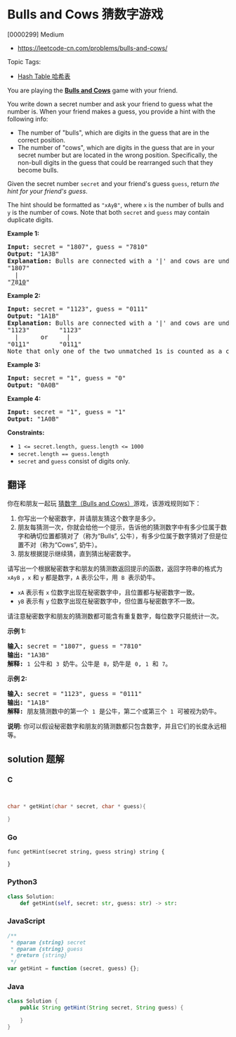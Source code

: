 # Bulls and Cows 猜数字游戏

[0000299] Medium

- https://leetcode-cn.com/problems/bulls-and-cows/

Topic Tags:

- [Hash Table 哈希表](https://leetcode-cn.com/tag/hash-table/)

You are playing the **[Bulls and Cows](https://en.wikipedia.org/wiki/Bulls_and_Cows)** game with your friend.

You write down a secret number and ask your friend to guess what the number is. When your friend makes a guess, you provide a hint with the following info:

- The number of "bulls", which are digits in the guess that are in the correct position.
- The number of "cows", which are digits in the guess that are in your secret number but are located in the wrong position. Specifically, the non-bull digits in the guess that could be rearranged such that they become bulls.

Given the secret number `secret` and your friend's guess `guess`, return _the hint for your friend's guess_.

The hint should be formatted as `"xAyB"`, where `x` is the number of bulls and `y` is the number of cows. Note that both `secret` and `guess` may contain duplicate digits.

**Example 1:**

<pre><strong>Input:</strong> secret = "1807", guess = "7810"
<strong>Output:</strong> "1A3B"
<strong>Explanation:</strong> Bulls are connected with a '|' and cows are underlined:
"1807"
  |
"<u>7</u>8<u>10</u>"</pre>

**Example 2:**

<pre><strong>Input:</strong> secret = "1123", guess = "0111"
<strong>Output:</strong> "1A1B"
<strong>Explanation:</strong> Bulls are connected with a '|' and cows are underlined:
"1123"        "1123"
  |      or     |
"01<u>1</u>1"        "011<u>1</u>"
Note that only one of the two unmatched 1s is counted as a cow since the non-bull digits can only be rearranged to allow one 1 to be a bull.
</pre>

**Example 3:**

<pre><strong>Input:</strong> secret = "1", guess = "0"
<strong>Output:</strong> "0A0B"
</pre>

**Example 4:**

<pre><strong>Input:</strong> secret = "1", guess = "1"
<strong>Output:</strong> "1A0B"
</pre>

**Constraints:**

- `1 <= secret.length, guess.length <= 1000`
- `secret.length == guess.length`
- `secret` and `guess` consist of digits only.

## 翻译

你在和朋友一起玩 [猜数字（Bulls and Cows）](https://baike.baidu.com/item/%E7%8C%9C%E6%95%B0%E5%AD%97/83200?fromtitle=Bulls+and+Cows&fromid=12003488&fr=aladdin)游戏，该游戏规则如下：

1.  你写出一个秘密数字，并请朋友猜这个数字是多少。
2.  朋友每猜测一次，你就会给他一个提示，告诉他的猜测数字中有多少位属于数字和确切位置都猜对了（称为“Bulls”, 公牛），有多少位属于数字猜对了但是位置不对（称为“Cows”, 奶牛）。
3.  朋友根据提示继续猜，直到猜出秘密数字。

请写出一个根据秘密数字和朋友的猜测数返回提示的函数，返回字符串的格式为 `xAyB` ，`x` 和 `y` 都是数字，`A` 表示公牛，用  `B`  表示奶牛。

- `xA` 表示有 `x` 位数字出现在秘密数字中，且位置都与秘密数字一致。
- `yB` 表示有 `y` 位数字出现在秘密数字中，但位置与秘密数字不一致。

请注意秘密数字和朋友的猜测数都可能含有重复数字，每位数字只能统计一次。

**示例 1:**

<pre><strong>输入:</strong> secret = "1807", guess = "7810"
<strong>输出:</strong> "1A3B"
<strong>解释:</strong> <code>1</code>&nbsp;公牛和&nbsp;<code>3</code>&nbsp;奶牛。公牛是 <code>8</code>，奶牛是 <code>0</code>, <code>1</code>&nbsp;和 <code>7</code>。</pre>

**示例 2:**

<pre><strong>输入:</strong> secret = "1123", guess = "0111"
<strong>输出:</strong> "1A1B"
<strong>解释: </strong>朋友猜测数中的第一个 <code>1</code>&nbsp;是公牛，第二个或第三个 <code>1</code>&nbsp;可被视为奶牛。</pre>

**说明:** 你可以假设秘密数字和朋友的猜测数都只包含数字，并且它们的长度永远相等。

## solution 题解

### C

```c


char * getHint(char * secret, char * guess){

}
```

### Go

```golang
func getHint(secret string, guess string) string {

}
```

### Python3

```python
class Solution:
    def getHint(self, secret: str, guess: str) -> str:
```

### JavaScript

```javascript
/**
 * @param {string} secret
 * @param {string} guess
 * @return {string}
 */
var getHint = function (secret, guess) {};
```

### Java

```java
class Solution {
    public String getHint(String secret, String guess) {

    }
}
```
